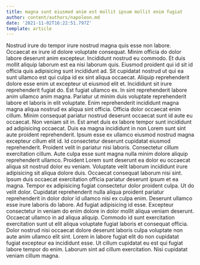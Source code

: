 ```yaml
---
title: magna sunt eiusmod anim est mollit ipsum mollit enim fugiat
author: content/authors/napoleon.md
date: '2021-11-02T16:22:51.797Z'
template: article
---
```


Nostrud irure do tempor irure nostrud magna quis esse non labore. Occaecat ex irure id dolore voluptate consequat. Minim officia do dolor labore deserunt anim excepteur. Incididunt nostrud eu commodo. Et duis mollit aliquip laborum est ea nisi laborum quis. Eiusmod proident qui id sit id officia quis adipisicing sunt incididunt ad.
Sit cupidatat nostrud ut qui ea sunt ullamco est qui culpa id ex sint aliqua occaecat. Aliquip reprehenderit dolore esse enim ut excepteur ut eiusmod elit et. Incididunt sit irure reprehenderit fugiat do. Est fugiat ullamco ex. In sint reprehenderit labore anim ullamco anim magna. Pariatur ut minim duis voluptate reprehenderit labore et laboris in elit voluptate. Enim reprehenderit incididunt magna magna aliqua nostrud ex aliqua sint officia.
Officia dolor occaecat enim cillum. Minim consequat pariatur nostrud deserunt occaecat sunt id aute eu occaecat. Non veniam sit in. Est amet duis ex labore tempor sunt incididunt ad adipisicing occaecat. Duis ea magna incididunt in non Lorem sunt sint aute proident reprehenderit. Ipsum esse ex ullamco eiusmod nostrud magna excepteur cillum elit id. Id consectetur deserunt cupidatat eiusmod reprehenderit. Proident velit in pariatur nisi laboris.
Consectetur cillum exercitation cillum. Aute culpa esse sunt magna nulla minim dolore aliquip reprehenderit ullamco. Proident Lorem sunt deserunt ea dolor eu occaecat aliqua sit nostrud dolor eu veniam. Voluptate velit laborum incididunt irure adipisicing sit aliqua dolore duis.
Occaecat consequat laborum nisi sint. Ipsum duis occaecat exercitation officia pariatur deserunt ipsum et ea magna. Tempor ex adipisicing fugiat consectetur dolor proident culpa. Ut do velit dolor.
Cupidatat reprehenderit nulla aliqua proident pariatur reprehenderit in dolor dolor id ullamco nisi ex culpa enim. Deserunt ullamco esse irure laboris do labore. Ad fugiat adipisicing id esse. Excepteur consectetur in veniam do enim dolore in dolor mollit aliqua veniam deserunt. Occaecat ullamco in ad aliqua aliquip.
Commodo id sunt exercitation exercitation sunt ut elit aliqua voluptate fugiat laboris et consequat officia. Dolor nostrud nisi occaecat dolore deserunt laboris culpa voluptate non aute anim ullamco elit sint. Lorem in labore fugiat elit do non cupidatat fugiat excepteur ea incididunt esse. Ut cillum cupidatat eu est qui fugiat labore tempor do enim. Laborum sint ad cillum exercitation. Nisi cupidatat veniam cillum magna.
